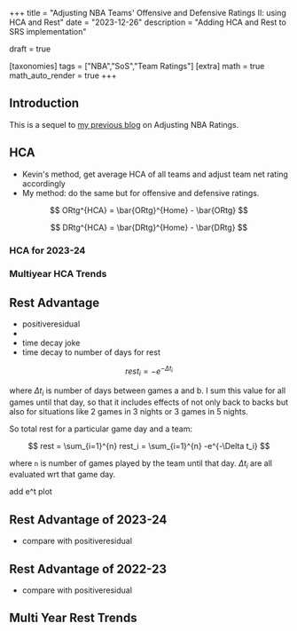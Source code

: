 +++
title = "Adjusting NBA Teams' Offensive and Defensive Ratings II: using HCA and Rest"
date = "2023-12-26"
description = "Adding HCA and Rest to SRS implementation"

draft = true

[taxonomies]
tags = ["NBA","SoS","Team Ratings"]
[extra]
math = true
math_auto_render = true
+++

## Introduction

This is a sequel to [my previous blog](@/posts/2023-11-26-nba-sosadj/index.md) on Adjusting NBA Ratings.

## HCA

- Kevin's method, get average HCA of all teams and adjust team net rating accordingly
- My method: do the same but for offensive and defensive ratings.

$$ ORtg^{HCA} = \bar{ORtg}^{Home} - \bar{ORtg} $$

$$ DRtg^{HCA} = \bar{DRtg}^{Home} - \bar{DRtg} $$

### HCA for 2023-24

### Multiyear HCA Trends

## Rest Advantage
- positiveresidual
- [](https://positiveresidual.com/shiny/nba/)
- time decay joke
- time decay to number of days for rest

$$ rest_i = -e^{-\Delta t_i} $$

where $\Delta t_i$ is number of days between games a and b. I sum this value for all games until that day, so that it includes effects of not only back to backs but also for situations like 2 games in 3 nights or 3 games in 5 nights.

So total rest for a particular game day and a team:

$$ rest =  \sum_{i=1}^{n} rest_i = \sum_{i=1}^{n} -e^{-\Delta t_i} $$

where `n` is number of games played by the team until that day. $\Delta t_i$ are all evaluated wrt that game day.

add e^t plot

## Rest Advantage of 2023-24
- compare with positiveresidual

## Rest Advantage of 2022-23
- compare with positiveresidual

## Multi Year Rest Trends


